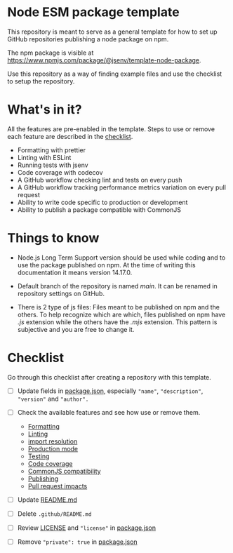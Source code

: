 <!--
README about the GitHub repository template.
Once the template is used, this README should be
deleted and only ../README.md should be kept
-->

# Node ESM package template

This repository is meant to serve as a general template for how to set up GitHub repositories publishing a node package on npm.

The npm package is visible at https://www.npmjs.com/package/@jsenv/template-node-package.

Use this repository as a way of finding example files and use the checklist to setup the repository.

# What's in it?

All the features are pre-enabled in the template. Steps to use or remove each feature are described in the [checklist](#Checklist).

- Formatting with prettier
- Linting with ESLint
- Running tests with jsenv
- Code coverage with codecov
- A GitHub workflow checking lint and tests on every push
- A GitHub workflow tracking performance metrics variation on every pull request
- Ability to write code specific to production or development
- Ability to publish a package compatible with CommonJS

# Things to know

- Node.js Long Term Support version should be used while coding and to use the package published on npm. At the time of writing this documentation it means version 14.17.0.

- Default branch of the repository is named _main_. It can be renamed in repository settings on GitHub.

- There is 2 type of js files: Files meant to be published on npm and the others. To help recognize which are which, files published on npm have _.js_ extension while the others have the _.mjs_ extension. This pattern is subjective and you are free to change it.

# Checklist

Go through this checklist after creating a repository with this template.

- [ ] Update fields in [package.json](../package.json), especially `"name"`, `"description"`, `"version"` and `"author".`
- [ ] Check the available features and see how use or remove them.

  - [Formatting](../docs/formatting/formatting.md#formatting)
  - [Linting](../docs/linting/linting.md#linting)
  - [import resolution](../docs/import_resolution/import_resolution.md#import-resolution)
  - [Production mode](../docs/production_mode/production_mode.md#production-mode)
  - [Testing](../docs/testing/testing.md#testing)
  - [Code coverage](../docs/coverage/coverage.md#coverage)
  - [CommonJS compatibility](../docs/commonjs_compat/commonjs_compat.md#commonjs-compatibility)
  - [Publishing](../docs/publishing/publishing.md#publishing)
  - [Pull request impacts](../docs/pr_impacts/pr_impacts.md#pull-request-impacts)

- [ ] Update [README.md](../README.md)
- [ ] Delete `.github/README.md`
- [ ] Review [LICENSE](../LICENSE) and `"license"` in [package.json](../package.json#L6)
- [ ] Remove `"private": true` in [package.json](../package.json#L4)
